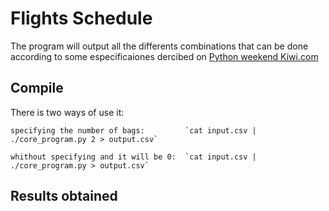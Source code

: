 # Flights Schedule
The program will output all the differents combinations that can be done according to some especificaiones dercibed on
[Python weekend Kiwi.com](https://gist.github.com/martin-kokos/6ccdeeff45a33bce4849567b0395526c)

## Compile
  There is two ways of use it:
  
    specifying the number of bags:         `cat input.csv | ./core_program.py 2 > output.csv` 
    
    whithout specifying and it will be 0:  `cat input.csv | ./core_program.py > output.csv` 
    
## Results obtained
